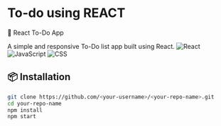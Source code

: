 # To-do using REACT
📝 React To-Do App

A simple and responsive To-Do list app built using React.
![React](https://img.shields.io/badge/React-18.2.0-blue?logo=react&logoColor=white)
![JavaScript](https://img.shields.io/badge/JavaScript-ES6-yellow?logo=javascript)
![CSS](https://img.shields.io/badge/CSS3-Stylesheet-blue?logo=css3)

## 📦 Installation

```bash
git clone https://github.com/<your-username>/<your-repo-name>.git
cd your-repo-name
npm install
npm start
